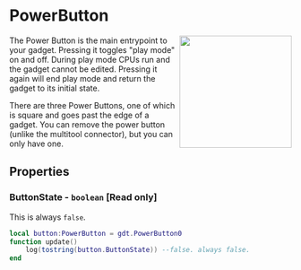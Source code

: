 # PowerButton

<img src="https://docs.retrogadgets.game/api/modules/PowerButton.png" width="200" align="right">

The Power Button is the main entrypoint to your gadget. Pressing it toggles "play mode" on and off. During play mode CPUs run and the gadget cannot be edited. Pressing it again will end play mode and return the gadget to its initial state.

There are three Power Buttons, one of which is square and goes past the edge of a gadget. You can remove the power button (unlike the multitool connector), but you can only have one.

## Properties

### ButtonState - `boolean` **[Read only]**
This is always `false`.
```lua
local button:PowerButton = gdt.PowerButton0
function update()
	log(tostring(button.ButtonState)) --false. always false.
end
```
